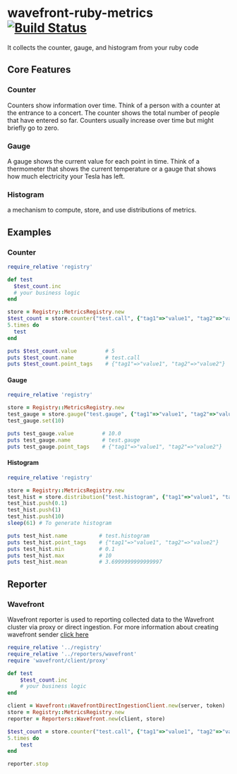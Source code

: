 # wavefront-ruby-metrics [![Build Status](https://travis-ci.com/yogeshprasad/wavefront-ruby-metrics.svg?branch=master)](https://travis-ci.com/yogeshprasad/wavefront-ruby-metrics)

It collects the counter, gauge, and histogram from your ruby code

## Core Features
### Counter
Counters show information over time. Think of a person with a counter at the entrance to a concert. The counter shows the total number of people that have entered so far. Counters usually increase over time but might briefly go to zero.
### Gauge
A gauge shows the current value for each point in time. Think of a thermometer that shows the current temperature or a gauge that shows how much electricity your Tesla has left.

### Histogram
a mechanism to compute, store, and use distributions of metrics.

## Examples
### Counter
```ruby
require_relative 'registry'

def test
  $test_count.inc
  # your business logic
end

store = Registry::MetricsRegistry.new
$test_count = store.counter("test.call", {"tag1"=>"value1", "tag2"=>"value2"}, 0)
5.times do
  test
end

puts $test_count.value         # 5
puts $test_count.name          # test.call
puts $test_count.point_tags    # {"tag1"=>"value1", "tag2"=>"value2"}
```
#### Gauge
```ruby
require_relative 'registry'

store = Registry::MetricsRegistry.new
test_gauge = store.gauge("test.gauge", {"tag1"=>"value1", "tag2"=>"value2"}, 0)
test_gauge.set(10)

puts test_gauge.value         # 10.0
puts test_gauge.name          # test.gauge
puts test_gauge.point_tags    # {"tag1"=>"value1", "tag2"=>"value2"}
 ```
#### Histogram
```ruby
require_relative 'registry'

store = Registry::MetricsRegistry.new
test_hist = store.distribution("test.histogram", {"tag1"=>"value1", "tag2"=>"value2"})
test_hist.push(0.1)
test_hist.push(1)
test_hist.push(10)
sleep(61) # To generate histogram

puts test_hist.name          # test.histogram
puts test_hist.point_tags    # {"tag1"=>"value1", "tag2"=>"value2"}
puts test_hist.min           # 0.1
puts test_hist.max           # 10
puts test_hist.mean          # 3.6999999999999997
 ```
## Reporter
### Wavefront
Wavefront reporter is used to reporting collected data to the Wavefront cluster via proxy or direct ingestion.
For more information about creating wavefront sender [click here](https://github.com/wavefrontHQ/wavefront-sdk-ruby/blob/master/README.md)
```ruby
require_relative '../registry'
require_relative '../reporters/wavefront'
require 'wavefront/client/proxy'

def test
    $test_count.inc
    # your business logic
end

client = Wavefront::WavefrontDirectIngestionClient.new(server, token)
store = Registry::MetricsRegistry.new
reporter = Reporters::Wavefront.new(client, store)

$test_count = store.counter("test.call", {"tag1"=>"value1", "tag2"=>"value2"}, 0)
5.times do
    test
end

reporter.stop
 ```    
